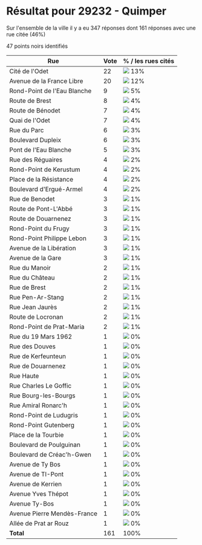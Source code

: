 # Résultat pour 29232 - Quimper

Sur l'ensemble de la ville il y a eu 347 réponses dont 161 réponses avec une rue citée (46%)

47 points noirs identifiés

| Rue | Vote | % / les rues cités|
|-----|------|-------------------|
| Cité de l'Odet | 22 | <img src="../../img/bar_13.gif" />&nbsp;13%|
| Avenue de la France Libre | 20 | <img src="../../img/bar_12.gif" />&nbsp;12%|
| Rond-Point de l'Eau Blanche | 9 | <img src="../../img/bar_5.gif" />&nbsp;5%|
| Route de Brest | 8 | <img src="../../img/bar_4.gif" />&nbsp;4%|
| Route de Bénodet | 7 | <img src="../../img/bar_4.gif" />&nbsp;4%|
| Quai de l'Odet | 7 | <img src="../../img/bar_4.gif" />&nbsp;4%|
| Rue du Parc | 6 | <img src="../../img/bar_3.gif" />&nbsp;3%|
| Boulevard Dupleix | 6 | <img src="../../img/bar_3.gif" />&nbsp;3%|
| Pont de l'Eau Blanche | 5 | <img src="../../img/bar_3.gif" />&nbsp;3%|
| Rue des Réguaires | 4 | <img src="../../img/bar_2.gif" />&nbsp;2%|
| Rond-Point de Kerustum | 4 | <img src="../../img/bar_2.gif" />&nbsp;2%|
| Place de la Résistance | 4 | <img src="../../img/bar_2.gif" />&nbsp;2%|
| Boulevard d'Ergué-Armel | 4 | <img src="../../img/bar_2.gif" />&nbsp;2%|
| Rue de Benodet | 3 | <img src="../../img/bar_1.gif" />&nbsp;1%|
| Route de Pont-L'Abbé | 3 | <img src="../../img/bar_1.gif" />&nbsp;1%|
| Route de Douarnenez | 3 | <img src="../../img/bar_1.gif" />&nbsp;1%|
| Rond-Point du Frugy | 3 | <img src="../../img/bar_1.gif" />&nbsp;1%|
| Rond-Point Philippe Lebon | 3 | <img src="../../img/bar_1.gif" />&nbsp;1%|
| Avenue de la Libération | 3 | <img src="../../img/bar_1.gif" />&nbsp;1%|
| Avenue de la Gare | 3 | <img src="../../img/bar_1.gif" />&nbsp;1%|
| Rue du Manoir | 2 | <img src="../../img/bar_1.gif" />&nbsp;1%|
| Rue du Château | 2 | <img src="../../img/bar_1.gif" />&nbsp;1%|
| Rue de Brest | 2 | <img src="../../img/bar_1.gif" />&nbsp;1%|
| Rue Pen-Ar-Stang | 2 | <img src="../../img/bar_1.gif" />&nbsp;1%|
| Rue Jean Jaurès | 2 | <img src="../../img/bar_1.gif" />&nbsp;1%|
| Route de Locronan | 2 | <img src="../../img/bar_1.gif" />&nbsp;1%|
| Rond-Point de Prat-Maria | 2 | <img src="../../img/bar_1.gif" />&nbsp;1%|
| Rue du 19 Mars 1962 | 1 | <img src="../../img/bar_0.gif" />&nbsp;0%|
| Rue des Douves | 1 | <img src="../../img/bar_0.gif" />&nbsp;0%|
| Rue de Kerfeunteun | 1 | <img src="../../img/bar_0.gif" />&nbsp;0%|
| Rue de Douarnenez | 1 | <img src="../../img/bar_0.gif" />&nbsp;0%|
| Rue Haute | 1 | <img src="../../img/bar_0.gif" />&nbsp;0%|
| Rue Charles Le Goffic | 1 | <img src="../../img/bar_0.gif" />&nbsp;0%|
| Rue Bourg-les-Bourgs | 1 | <img src="../../img/bar_0.gif" />&nbsp;0%|
| Rue Amiral Ronarc'h | 1 | <img src="../../img/bar_0.gif" />&nbsp;0%|
| Rond-Point de Ludugris | 1 | <img src="../../img/bar_0.gif" />&nbsp;0%|
| Rond-Point Gutenberg | 1 | <img src="../../img/bar_0.gif" />&nbsp;0%|
| Place de la Tourbie | 1 | <img src="../../img/bar_0.gif" />&nbsp;0%|
| Boulevard de Poulguinan | 1 | <img src="../../img/bar_0.gif" />&nbsp;0%|
| Boulevard de Créac'h-Gwen | 1 | <img src="../../img/bar_0.gif" />&nbsp;0%|
| Avenue de Ty Bos | 1 | <img src="../../img/bar_0.gif" />&nbsp;0%|
| Avenue de TI-Pont | 1 | <img src="../../img/bar_0.gif" />&nbsp;0%|
| Avenue de Kerrien | 1 | <img src="../../img/bar_0.gif" />&nbsp;0%|
| Avenue Yves Thépot | 1 | <img src="../../img/bar_0.gif" />&nbsp;0%|
| Avenue Ty-Bos | 1 | <img src="../../img/bar_0.gif" />&nbsp;0%|
| Avenue Pierre Mendès-France | 1 | <img src="../../img/bar_0.gif" />&nbsp;0%|
| Allée de Prat ar Rouz | 1 | <img src="../../img/bar_0.gif" />&nbsp;0%|
| **Total** | 161 | 100%|
